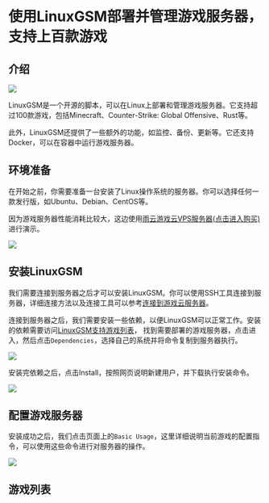 # 使用LinuxGSM部署并管理游戏服务器，支持上百款游戏

## 介绍

![](https://cn-sy1.rains3.com/rainyun-assets/pic/2024/03/20240306121335_80cde90db39cb1313b921ed16f8257b6.png)

LinuxGSM是一个开源的脚本，可以在Linux上部署和管理游戏服务器。它支持超过100款游戏，包括Minecraft、Counter-Strike: Global Offensive、Rust等。

此外，LinuxGSM还提供了一些额外的功能，如监控、备份、更新等。它还支持Docker，可以在容器中运行游戏服务器。

## 环境准备

在开始之前，你需要准备一台安装了Linux操作系统的服务器。你可以选择任何一款发行版，如Ubuntu、Debian、CentOS等。

因为游戏服务器性能消耗比较大，这边使用[雨云游戏云VPS服务器(点击进入购买)](https://app.rainyun.com/apps/rgs/buy)进行演示。

![](https://cn-sy1.rains3.com/rainyun-assets/pic/2024/03/20240306121933_41e3d41a84284984c7521d061b9b6763.png)

## 安装LinuxGSM

我们需要连接到服务器之后才可以安装LinuxGSM。你可以使用SSH工具连接到服务器，详细连接方法以及连接工具可以参考[连接到游戏云服务器](/docs/rgs/connect)。

连接到服务器之后，我们需要安装一些依赖，以便LinuxGSM可以正常工作。安装的依赖需要访问[LinuxGSM支持游戏列表](https://linuxgsm.com/servers/)，
找到需要部署的游戏服务器，点击进入，然后点击`Dependencies`，选择自己的系统并将命令复制到服务器执行。

![](https://cn-sy1.rains3.com/rainyun-assets/pic/2024/03/20240306122916_d4a6019515e11918e40267833bdb3173.png)

安装完依赖之后，点击Install，按照网页说明新建用户，并下载执行安装命令。

![](https://cn-sy1.rains3.com/rainyun-assets/pic/2024/02/20240228150352_e9e0c1f4adbadc8c5ed27bb8e40f200a.png)

## 配置游戏服务器

安装成功之后，我们点击页面上的`Basic Usage`，这里详细说明当前游戏的配置指令，可以使用这些命令进行对服务器的操作。

![](https://cn-sy1.rains3.com/rainyun-assets/pic/2024/03/20240307144453_55af090d77b349890e0a55abfd725d00.png)

## 游戏列表

